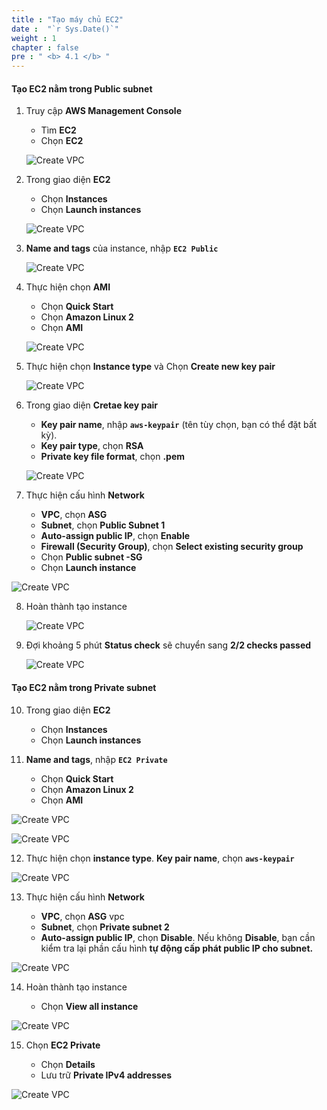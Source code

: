 ```yaml
---
title : "Tạo máy chủ EC2"
date :  "`r Sys.Date()`" 
weight : 1 
chapter : false
pre : " <b> 4.1 </b> "
---
```


#### Tạo EC2 nằm trong Public subnet

1. Truy cập **AWS Management Console**

   - Tìm **EC2**
   - Chọn **EC2**

   ![Create VPC](/images/4-CreateEc2Server-update/1-Create-EC2-Server/EC2-img1.png?featherlight=false&width=60pc)


2. Trong giao diện **EC2**

   - Chọn **Instances**
   - Chọn **Launch instances**

   ![Create VPC](/images/4-CreateEc2Server-update/1-Create-EC2-Server/EC2-img2.png?featherlight=false&width=60pc)

3. **Name and tags** của instance, nhập **```EC2 Public```**

   ![Create VPC](/images/4-CreateEc2Server-update/1-Create-EC2-Server/EC2-img3.png?featherlight=false&width=60pc)

4. Thực hiện chọn **AMI**

   - Chọn **Quick Start**
   - Chọn **Amazon Linux 2**
   - Chọn **AMI**

   ![Create VPC](/images/4-CreateEc2Server-update/1-Create-EC2-Server/EC2-img4.png?featherlight=false&width=60pc)

5. Thực hiện chọn **Instance type** và Chọn **Create new key pair**

   ![Create VPC](/images/4-CreateEc2Server-update/1-Create-EC2-Server/EC2-img5.png?featherlight=false&width=60pc)

6. Trong giao diện **Cretae key pair**

   - **Key pair name**, nhập **```aws-keypair```** (tên tùy chọn, bạn có thể đặt bất kỳ).
   - **Key pair type**, chọn **RSA**
   - **Private key file format**, chọn **.pem**

   ![Create VPC](/images/4-CreateEc2Server-update/1-Create-EC2-Server/EC2-img6.png?featherlight=false&width=60pc)

7.  Thực hiện cấu hình **Network**

    - **VPC**, chọn **ASG**
    - **Subnet**, chọn **Public Subnet 1**
    - **Auto-assign public IP**, chọn **Enable**
    - **Firewall (Security Group)**, chọn **Select existing security group**
    - Chọn **Public subnet -SG**
    - Chọn **Launch instance**

   ![Create VPC](/images/4-CreateEc2Server-update/1-Create-EC2-Server/EC2-img7.png?featherlight=false&width=60pc)

8. Hoàn thành tạo instance

   ![Create VPC](/images/4-CreateEc2Server-update/1-Create-EC2-Server/EC2-img8.png?featherlight=false&width=60pc)

9. Đợi khoảng 5 phút **Status check** sẽ chuyển sang **2/2 checks passed**

   ![Create VPC](/images/4-CreateEc2Server-update/1-Create-EC2-Server/EC2-img9.png?featherlight=false&width=60pc)

#### Tạo EC2 nằm trong Private subnet

10. Trong giao diện **EC2**

    - Chọn **Instances**
    - Chọn **Launch instances**

11. **Name and tags**, nhập **```EC2 Private```**

     - Chọn **Quick Start**
     - Chọn **Amazon Linux 2**
     - Chọn **AMI**

   ![Create VPC](/images/4-CreateEc2Server-update/1-Create-EC2-Server/EC2-img10.png?featherlight=false&width=60pc)

   ![Create VPC](/images/4-CreateEc2Server-update/1-Create-EC2-Server/EC2-img11.png?featherlight=false&width=60pc)

12.    Thực hiện chọn **instance type**. **Key pair name**, chọn **```aws-keypair```**

   ![Create VPC](/images/4-CreateEc2Server-update/1-Create-EC2-Server/EC2-img12.png?featherlight=false&width=60pc)

13.   Thực hiện cấu hình **Network**

      - **VPC**, chọn **ASG** vpc
      - **Subnet**, chọn **Private subnet 2**
      - **Auto-assign public IP**, chọn **Disable**. Nếu không **Disable**, bạn cần kiểm tra lại phần cấu hình **tự động cấp phát public IP cho subnet.** 

   ![Create VPC](/images/4-CreateEc2Server-update/1-Create-EC2-Server/EC2-img13.png?featherlight=false&width=60pc)

14.    Hoàn thành tạo instance

         - Chọn **View all instance**

   ![Create VPC](/images/4-CreateEc2Server-update/1-Create-EC2-Server/EC2-img14.png?featherlight=false&width=60pc)

15.    Chọn **EC2 Private**

         - Chọn **Details**
         - Lưu trữ **Private IPv4 addresses**

   ![Create VPC](/images/4-CreateEc2Server-update/1-Create-EC2-Server/EC2-15.png?featherlight=false&width=60pc)

